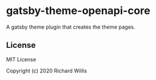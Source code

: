 # gatsby-theme-openapi-core

A gatsby theme plugin that creates the theme pages.

## License

MIT License

Copyright (c) 2020 Richard Willis